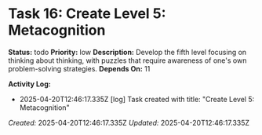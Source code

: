 # Task 16: Create Level 5: Metacognition

**Status:** todo
**Priority:** low
**Description:**
Develop the fifth level focusing on thinking about thinking, with puzzles that require awareness of one's own problem-solving strategies.
**Depends On:** 11

**Activity Log:**
* 2025-04-20T12:46:17.335Z [log] Task created with title: "Create Level 5: Metacognition"

*Created:* 2025-04-20T12:46:17.335Z
*Updated:* 2025-04-20T12:46:17.335Z
